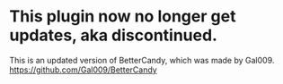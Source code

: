 # This plugin now no longer get updates, aka discontinued.
This is an updated version of BetterCandy, which was made by Gal009.
https://github.com/Gal009/BetterCandy
